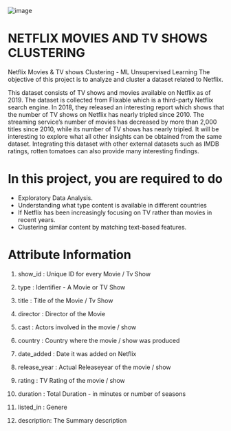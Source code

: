 ![image](https://github.com/Pratikshathorat96/Netflix-Movies-and-TV-shows-Clustering/assets/120496034/30e73921-a033-43d4-999b-15d682a568dc)


# NETFLIX MOVIES AND TV SHOWS CLUSTERING
Netflix Movies &amp; TV shows Clustering - ML Unsupervised Learning The objective of this project is to analyze and cluster a dataset related to Netflix. 

This dataset consists of TV shows and movies available on Netflix as of 2019. The dataset is collected from Flixable which is a third-party Netflix search engine. In 2018, they released an interesting report which shows that the number of TV shows on Netflix has nearly tripled since 2010. The streaming service’s number of movies has decreased by more than 2,000 titles since 2010, while its number of TV shows has nearly tripled. It will be interesting to explore what all other insights can be obtained from the same dataset. 
Integrating this dataset with other external datasets such as IMDB ratings, rotten tomatoes can also provide many interesting findings. 

# In this project, you are required to do 

* Exploratory Data Analysis. 
* Understanding what type content is available in different countries 
* If Netflix has been increasingly focusing on TV rather than movies in recent years. 
* Clustering similar content by matching text-based features.
  
# Attribute Information

1. show_id : Unique ID for every Movie / Tv Show

2. type : Identifier - A Movie or TV Show

3. title : Title of the Movie / Tv Show

4. director : Director of the Movie

5. cast : Actors involved in the movie / show

6. country : Country where the movie / show was produced

7. date_added : Date it was added on Netflix

8. release_year : Actual Releaseyear of the movie / show

9. rating : TV Rating of the movie / show

10. duration : Total Duration - in minutes or number of seasons

11. listed_in : Genere

12. description: The Summary description
